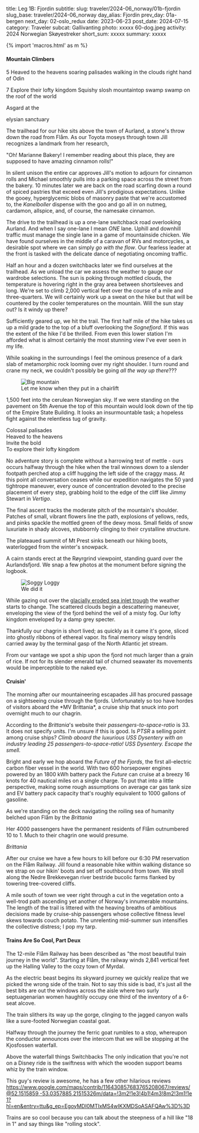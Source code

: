 title: Leg 1B: Fjordin
subtitle: 
slug: traveler/2024-06_norway/01b-fjordin
slug_base: traveler/2024-06_norway
day_alias: Fjordin
prev_day: 01a-bergen
next_day: 02-oslo_redux
date: 2023-06-23
post_date: 2024-07-15
category: Traveler
subcat: Gallivanting
photo: xxxxx 60-dog.jpeg
activity: 2024 Norwegian Sk&oslash;yestreker
short_sum: xxxxx
summary: xxxxx

{% import 'macros.html' as m %}


<h4 class="article-subheader">Mountain Climbers</h4>
5
Heaved to the heavens
soaring palisades
walking in the clouds
right hand of Odin

7
Explore their lofty kingdom
Squishy slosh mountaintop swamp
swamp on the roof of the world

Asgard at the 

elysian sanctuary


The trailhead for our hike sits above the town of Aurland, a stone's throw down
the road from Fl&aring;m. As our Toyota moseys through town Jill recognizes a
landmark from her research,

"Oh! Marianne Bakery! I remember reading about this place, they are supposed to
have amazing cinnamon rolls!"

In silent unison the entire car approves Jill's motion to adjourn
for cinnamon rolls and Michael smoothly pulls into a parking space across the
street from the bakery. 10 minutes later we are back on the road scarfing down
a round of spiced pastries that exceed even Jill's prodigious expectations. 
Unlike the gooey, hyperglycemic blobs of masonry paste that we're accustomed to,
the *Kanelboller* dispense with the goo and go all in on nutmeg, cardamon,
allspice, and, of course, the namesake cinnamon.

The drive to the trailhead is up a one-lane switchback road overlooking Aurland.
And when I say one-lane I mean *ONE* lane. Uphill and downhill traffic must
manage the single lane in a game of mountainside chicken. We have found ourselves
in the middle of a caravan of RVs and motorcycles, a desirable spot where we
can simply *go with the flow*. Our fearless leader at the front is tasked with
the delicate dance of negotiating oncoming traffic.

Half an hour and a dozen switchbacks later we find ourselves at the trailhead.
As we unload the car we assess the weather to gauge our wardrobe selections.
The sun is poking through mottled clouds, the temperature is hovering right in
the gray area between shortsleeves and long. We're set to climb 2,000 vertical
feet over the course of a mile and three-quarters. We will certainly work up a sweat
on the hike but that will be countered by the cooler temperatures on the
mountain. Will the sun stay out? Is it windy up there?

Sufficiently geared up, we hit the trail. The first half mile of the hike takes
us up a mild grade to the top of a bluff overlooking the *Sognefjord*. If this
was the extent of the hike I'd be thrilled. From even this lower station I'm
afforded what is almost certainly the most stunning view I've ever seen in my
life.

While soaking in the surroundings I feel the ominous presence of a dark slab of
metamorphic rock looming over my right shoulder. I turn round and crane my neck,
we couldn't possibly be going *all the way up there*???

<figure class="figure container">
		<img class="figure-img img-fluid mt-2 rounded" src="/theme/images/traveler/2024-06_norway/01b-hike_mountain_face.JPEG" alt="Big mountain">
  <figcaption class="figure-caption">Let me know when they put in a chairlift</figcaption>
</figure>

1,500 feet into the cerulean Norwegian sky. If we were standing on the pavement
on 5th Avenue the top of this mountain would look down of the tip of the
Empire State Building. It looks an
insurmountable task; a hopeless fight against the relentless tug of gravity.

<p class="block-quote">
Colossal palisades<br>
Heaved to the heavens<br>
Invite the bold<br>
To explore their lofty kingdom
</p>

No adventure story is complete without a harrowing test of mettle - ours occurs
halfway through the hike when the trail winnows down to a slender footpath
perched atop a cliff hugging the left side of the craggy mass. At this
point all conversation ceases while our expedition navigates the 50 yard
tightrope maneuver, every ounce of concentration devoted to the
precise placement of every step, grabbing hold to the edge of the cliff like
Jimmy Stewart in *Vertigo*.

The final ascent tracks the moderate pitch of the mountain's shoulder. Patches
of small, vibrant flowers line the path, explosions of yellows, reds, and pinks
spackle the mottled green of the dewy moss. Small fields of snow luxuriate in
shady alcoves, stubbornly clinging to their crystalline structure.

The plateaued summit of Mt Prest sinks beneath our hiking boots, waterlogged
from the winter's snowpack.

<p class="block-quote">
</p>

A cairn stands erect at the R&oslash;yrgrind viewpoint, standing guard over the
Aurlandsfjord. We snap a few photos at the monument before signing the logbook.

<figure class="figure container">
		<img class="figure-img img-fluid mt-2 rounded" src="/theme/images/traveler/2024-06_norway/01-hike_logbook.JPEG" alt="Soggy Loggy">
  <figcaption class="figure-caption">We did it</figcaption>
</figure>

While gazing out over the 
<a href="/traveler/2023_05-scandinavia/05-oslo_nature.html?id=fjord" target="_blank" rel="noopener noreferrer">glacially eroded sea inlet trough</a>
the weather starts to change. The scattered clouds begin a descattering
maneuver, enveloping the view of the fjord behind the veil of a misty fog. Our
lofty kingdom enveloped by a damp grey specter.

Thankfully our chagrin is short lived; as quickly as it came it's gone,
sliced into ghostly ribbons of ethereal vapor. Its final memory wispy
tendrils carried away by the terminal gasp of the North Atlantic jet stream.




From our vantage we spot a ship upon the fjord not much larger than a
grain of rice. If not for its slender emerald tail of churned seawater its
movements would be imperceptible to the naked eye.

<h4 class="article-subheader">Cruisin'</h4>
The morning after our mountaineering escapades Jill has procured passage on a
sightseeing cruise through the fjords. Unfortunately so too have hordes of
visitors aboard the *MV Brittania*, a cruise ship that snuck into port overnight
much to our chagrin.

According to the *Brittania*'s website their *passengers-to-space-ratio* is 33.
It does not specify units. I'm unsure if this is good. Is *PTSR* a selling
point among cruise ships? *Climb aboard the luxurious USS Dysentery with
an industry leading 25 passengers-to-space-ratio! USS Dysentery. Escape the smell.*


Bright and early we hop aboard the *Future of the Fjords*, the first
all-electric carbon fiber vessel in the world. With two 600 horsepower engines
powered by an 1800 kWh battery pack the *Future* can cruise at a breezy 16 knots
for 40 nautical miles on a single charge. To put that into a little perspective,
making some rough assumptions on average car gas tank size and EV battery pack
capacity that's roughly equivalent to 1000 gallons of gasoline.

As we're standing on the deck navigating the roiling sea of humanity belched
upon Fl&aring;m by the *Brittania*

Her 4000 passengers have the permanent residents of Fl&aring;m
outnumbered 10 to 1. Much to their chagrin one would presume.

*Brittania* 


After our cruise we have a few hours to kill before our 6:30 PM reservation on
the Fl&aring;m Railway. Jill found a reasonable hike within walking distance so
we strap on our hikin' boots and set off southbound from town. We stroll along
the Nedre Brekkevegan river bestride bucolic farms
flanked by towering tree-covered cliffs.

A mile south of town we veer right through a cut in the vegetation onto a
well-trod path ascending yet another of Norway's innumerable mountains. The
length of the trail is littered with the heaving breaths of ambitious decisions
made by cruise-ship passengers whose collective fitness level skews towards couch
potato. The unrelenting mid-summer sun intensifies the collective distress;
I pop my tarp.




<h4 class="article-subheader">Trains Are So Cool, Part Deux</h4>
The 12-mile Fl&aring;m Railway has been described as "the most
beautiful train journey in the world". Starting at Fl&aring;m, the railway
winds 2,841 vertical feet up the Halling Valley to the cozy town of Myrdal.

As the electric beast begins its skyward journey we quickly realize that we
picked the wrong side of the train. Not to say this side is bad, it's just all
the best bits are out the windows across the aisle where two surly
septuagenarian women haughtily occupy one third of the inventory of a 6-seat alcove.

The train slithers its way up the gorge, clinging to the jagged
canyon walls like a sure-footed Norwegian coastal goat. 

Halfway through the journey the ferric goat rumbles to a stop, whereupon the
conductor announces over the intercom that we will be stopping at the
Kjosfossen waterfall.


Above the waterfall things 
Switchbacks 
The only indication that you're not on a Disney ride is the swiftness with which
the wooden support beams whiz by the train window.


This guy's review is awesome, he has a few other hilarious reviews
https://www.google.com/maps/contrib/116430857683765208067/reviews/@52.1515859,-53.0357885,21515326m/data=!3m2!1e3!4b1!4m3!8m2!3m1!1e1?hl=en&entry=ttu&g_ep=EgoyMDI0MTIxMS4wIKXMDSoASAFQAw%3D%3D

Trains are so cool because you can talk about the steepness of a hill like "18
in 1" and say things like "rolling stock".
